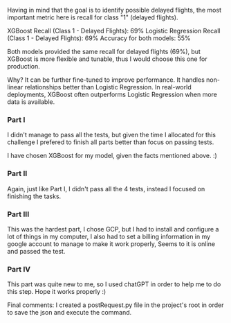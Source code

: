 Having in mind that the goal is to identify possible delayed flights, the most important metric here is recall for class "1" (delayed flights).

XGBoost Recall (Class 1 - Delayed Flights): 69%
Logistic Regression Recall (Class 1 - Delayed Flights): 69%
Accuracy for both models: 55%

Both models provided the same recall for delayed flights (69%), but XGBoost is more flexible and tunable, thus I would choose this one for production.

Why?
It can be further fine-tuned to improve performance.
It handles non-linear relationships better than Logistic Regression.
In real-world deployments, XGBoost often outperforms Logistic Regression when more data is available.


### Part I
I didn't manage to pass all the tests, but given the time I allocated for this challenge I prefered to finish all parts better than focus on passing tests.

I have chosen XGBoost for my model, given the facts mentioned above. :)

### Part II
Again, just like Part I, I didn't pass all the 4 tests, instead I focused on finishing the tasks.

### Part III
This was the hardest part, I chose GCP, but I had to install and configure a lot of things in my computer, I also had to set a billing information in my google account to manage to make it work properly, Seems to it is online and passed the test.

### Part IV
This part was quite new to me, so I used chatGPT in order to help me to do this step. Hope it works properly :)

Final comments:
I created a postRequest.py file in the project's root in order to save the json and execute the command.

